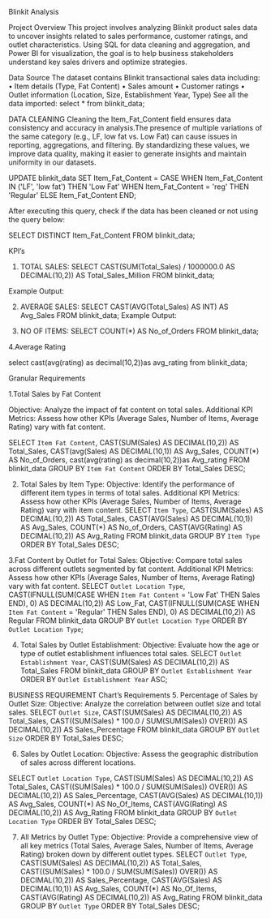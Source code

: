 Blinkit Analysis

Project Overview
This project involves analyzing Blinkit product sales data to uncover insights related to sales performance, customer ratings, and outlet characteristics. Using SQL for data cleaning and aggregation, and Power BI for visualization, the goal is to help business stakeholders understand key sales drivers and optimize strategies.

Data Source
The dataset contains Blinkit transactional sales data including:
•	Item details (Type, Fat Content)
•	Sales amount
•	Customer ratings
•	Outlet information (Location, Size, Establishment Year, Type)
See all the data imported:
select * from blinkit_data;

DATA CLEANING
Cleaning the Item_Fat_Content field ensures data consistency and accuracy in analysis.The presence of multiple variations of the same category (e.g., LF, low fat vs. Low Fat) can cause issues in reporting, aggregations, and filtering. By standardizing these values, we improve data quality, making it easier to generate insights and maintain uniformity in our datasets.

UPDATE blinkit_data
SET Item_Fat_Content =
CASE
	     WHEN Item_Fat_Content IN ('LF', 'low fat') THEN 'Low Fat'
 	     WHEN Item_Fat_Content = 'reg' THEN 'Regular'
    ELSE Item_Fat_Content
END;

After executing this query, check if the data has been cleaned or not using the query below:

SELECT DISTINCT Item_Fat_Content FROM blinkit_data;

 

   KPI’s
1.	TOTAL SALES:
SELECT CAST(SUM(Total_Sales) / 1000000.0 AS DECIMAL(10,2)) AS Total_Sales_Million
FROM blinkit_data;

Example Output:
 

2.	AVERAGE SALES:
SELECT CAST(AVG(Total_Sales) AS INT) AS Avg_Sales
FROM blinkit_data;
Example Output:
 
3.	NO OF ITEMS:
SELECT COUNT(*) AS No_of_Orders
FROM blinkit_data;
 

4.Average Rating

select cast(avg(rating) as decimal(10,2))as avg_rating from blinkit_data;

 

Granular Requirements

1.Total Sales by Fat Content

Objective: Analyze the impact of fat content on total sales.
Additional KPI Metrics: Assess how other KPIs (Average Sales, Number of Items, Average Rating) vary with fat content.

SELECT `Item Fat Content`, 
CAST(SUM(Sales) AS DECIMAL(10,2)) AS Total_Sales,
CAST(avg(Sales) AS DECIMAL(10,1)) AS Avg_Sales,
COUNT(*) AS No_of_Orders,
cast(avg(rating) as decimal(10,2))as Avg_rating
FROM blinkit_data
GROUP BY `Item Fat Content`
ORDER BY Total_Sales DESC;

 
2. Total Sales by Item Type:
Objective: Identify the performance of different item types in terms of total sales.
Additional KPI Metrics: Assess how other KPIs (Average Sales, Number of Items, Average Rating) vary with item content.
SELECT 
  `Item Type`,
  CAST(SUM(Sales) AS DECIMAL(10,2)) AS Total_Sales,
  CAST(AVG(Sales) AS DECIMAL(10,1)) AS Avg_Sales,
  COUNT(*) AS No_of_Orders,
  CAST(AVG(Rating) AS DECIMAL(10,2)) AS Avg_Rating
FROM blinkit_data
GROUP BY `Item Type`
ORDER BY Total_Sales DESC;

 

3.Fat Content by Outlet for Total Sales:
Objective: Compare total sales across different outlets segmented by fat content.
Additional KPI Metrics: Assess how other KPIs (Average Sales, Number of Items, Average Rating) vary with fat content.
SELECT 
  `Outlet Location Type`,
  CAST(IFNULL(SUM(CASE WHEN `Item Fat Content` = 'Low Fat' THEN Sales END), 0) AS DECIMAL(10,2)) AS Low_Fat,
  CAST(IFNULL(SUM(CASE WHEN `Item Fat Content` = 'Regular' THEN Sales END), 0) AS DECIMAL(10,2)) AS Regular
FROM blinkit_data
GROUP BY `Outlet Location Type`
ORDER BY `Outlet Location Type`;

 
4.  Total Sales by Outlet Establishment:
 Objective: Evaluate how the age or type of outlet establishment influences total sales.
   SELECT 
  `Outlet Establishment Year`,
  CAST(SUM(Sales) AS DECIMAL(10,2)) AS Total_Sales
FROM blinkit_data
GROUP BY `Outlet Establishment Year`
ORDER BY `Outlet Establishment Year` ASC;
	 

BUSINESS REQUIREMENT
Chart’s Requirements
5.	Percentage of Sales by Outlet Size:
Objective: Analyze the correlation between outlet size and total sales.
SELECT
  `Outlet Size`,
  CAST(SUM(Sales) AS DECIMAL(10,2)) AS Total_Sales,
  CAST((SUM(Sales) * 100.0 / SUM(SUM(Sales)) OVER()) AS DECIMAL(10,2)) AS Sales_Percentage
FROM blinkit_data
GROUP BY `Outlet Size`
ORDER BY Total_Sales DESC;

 
6.	Sales by Outlet Location:
Objective: Assess the geographic distribution of sales across different locations.

SELECT `Outlet Location Type`,
  CAST(SUM(Sales) AS DECIMAL(10,2)) AS Total_Sales,
   CAST((SUM(Sales) * 100.0 / SUM(SUM(Sales)) OVER()) AS DECIMAL(10,2)) AS Sales_Percentage,
  CAST(AVG(Sales) AS DECIMAL(10,1)) AS Avg_Sales,
  COUNT(*) AS No_Of_Items,
  CAST(AVG(Rating) AS DECIMAL(10,2)) AS Avg_Rating
FROM blinkit_data
GROUP BY `Outlet Location Type`
ORDER BY Total_Sales DESC;

 
7. All Metrics by Outlet Type:
Objective: Provide a comprehensive view of all key metrics (Total Sales, Average Sales, Number of Items, Average Rating) broken down by different outlet types.
SELECT `Outlet Type`,
  CAST(SUM(Sales) AS DECIMAL(10,2)) AS Total_Sales,
   CAST((SUM(Sales) * 100.0 / SUM(SUM(Sales)) OVER()) AS DECIMAL(10,2)) AS Sales_Percentage,
  CAST(AVG(Sales) AS DECIMAL(10,1)) AS Avg_Sales,
  COUNT(*) AS No_Of_Items,
  CAST(AVG(Rating) AS DECIMAL(10,2)) AS Avg_Rating
FROM blinkit_data
GROUP BY `Outlet Type`
ORDER BY Total_Sales DESC;

 
